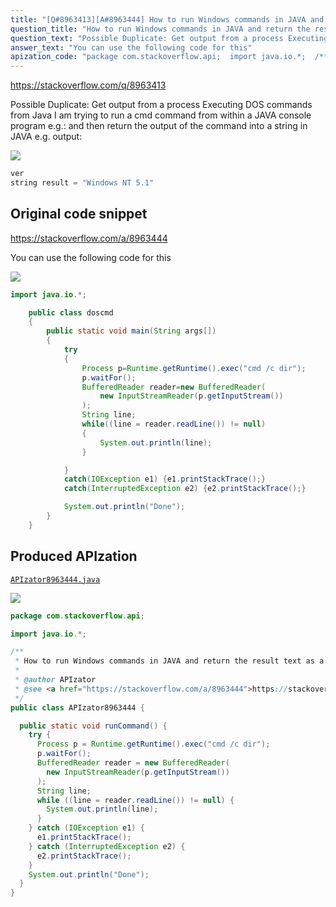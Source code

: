 ```yaml
---
title: "[Q#8963413][A#8963444] How to run Windows commands in JAVA and return the result text as a string"
question_title: "How to run Windows commands in JAVA and return the result text as a string"
question_text: "Possible Duplicate: Get output from a process Executing DOS commands from Java I am trying to run a cmd command from within a JAVA console program e.g.: and then return the output of the command into a string in JAVA e.g. output:"
answer_text: "You can use the following code for this"
apization_code: "package com.stackoverflow.api;  import java.io.*;  /**  * How to run Windows commands in JAVA and return the result text as a string  *  * @author APIzator  * @see <a href=\"https://stackoverflow.com/a/8963444\">https://stackoverflow.com/a/8963444</a>  */ public class APIzator8963444 {    public static void runCommand() {     try {       Process p = Runtime.getRuntime().exec(\"cmd /c dir\");       p.waitFor();       BufferedReader reader = new BufferedReader(         new InputStreamReader(p.getInputStream())       );       String line;       while ((line = reader.readLine()) != null) {         System.out.println(line);       }     } catch (IOException e1) {       e1.printStackTrace();     } catch (InterruptedException e2) {       e2.printStackTrace();     }     System.out.println(\"Done\");   } }"
---
```


https://stackoverflow.com/q/8963413

Possible Duplicate:
Get output from a process
Executing DOS commands from Java
I am trying to run a cmd command from within a JAVA console program e.g.:
and then return the output of the command into a string in JAVA e.g. output:


<div class="code-logo"><img src="/stackoverflow.png" /></div>

```java
ver
string result = "Windows NT 5.1"
```


## Original code snippet

https://stackoverflow.com/a/8963444

You can use the following code for this

<div class="code-logo"><img src="/stackoverflow.png" /></div>

```java
import java.io.*; 

    public class doscmd 
    { 
        public static void main(String args[]) 
        { 
            try 
            { 
                Process p=Runtime.getRuntime().exec("cmd /c dir"); 
                p.waitFor(); 
                BufferedReader reader=new BufferedReader(
                    new InputStreamReader(p.getInputStream())
                ); 
                String line; 
                while((line = reader.readLine()) != null) 
                { 
                    System.out.println(line);
                } 

            }
            catch(IOException e1) {e1.printStackTrace();} 
            catch(InterruptedException e2) {e2.printStackTrace();} 

            System.out.println("Done"); 
        } 
    }
```

## Produced APIzation

[`APIzator8963444.java`](https://github.com/blind-papers/apization-temp-data/raw/main/search/APIzator8963444.java)

<div class="code-logo"><img src="/apizator.png" /></div>

```java
package com.stackoverflow.api;

import java.io.*;

/**
 * How to run Windows commands in JAVA and return the result text as a string
 *
 * @author APIzator
 * @see <a href="https://stackoverflow.com/a/8963444">https://stackoverflow.com/a/8963444</a>
 */
public class APIzator8963444 {

  public static void runCommand() {
    try {
      Process p = Runtime.getRuntime().exec("cmd /c dir");
      p.waitFor();
      BufferedReader reader = new BufferedReader(
        new InputStreamReader(p.getInputStream())
      );
      String line;
      while ((line = reader.readLine()) != null) {
        System.out.println(line);
      }
    } catch (IOException e1) {
      e1.printStackTrace();
    } catch (InterruptedException e2) {
      e2.printStackTrace();
    }
    System.out.println("Done");
  }
}

```